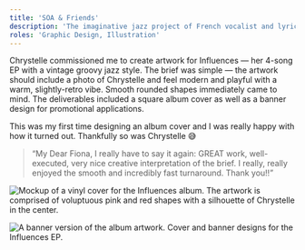```yaml
---
title: 'SOA & Friends'
description: 'The imaginative jazz project of French vocalist and lyricist Chrystelle Maechler.'
roles: 'Graphic Design, Illustration'
---
```


Chrystelle commissioned me to create artwork for Influences — her 4-song EP with a vintage groovy jazz style. The brief was simple — the artwork should include a photo of Chrystelle and feel modern and playful with a warm, slightly-retro vibe. Smooth rounded shapes immediately came to mind. The deliverables included a square album cover as well as a banner design for promotional applications.

This was my first time designing an album cover and I was really happy with how it turned out. Thankfully so was Chrystelle 😅

<blockquote>“My Dear Fiona, I really have to say it again: GREAT work, well-executed, very nice creative interpretation of the brief. I really, really enjoyed the smooth and incredibly fast turnaround. Thank you!!”
</blockquote>

![Mockup of a vinyl cover for the Influences album. The artwork is comprised of voluptuous pink and red shapes with a silhouette of Chrystelle in the center.](/images/soa/SOA-Cover-Final-Mockup.jpg)

![A banner version of the album artwork.](/images/soa/SOA-Cover-Banner-Final-LG.jpg)
<span class="caption">Cover and banner designs for the Influences EP.</span>
